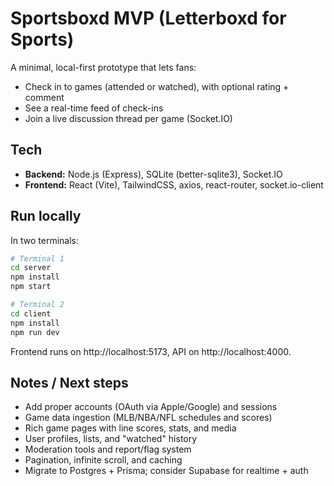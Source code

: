 # Sportsboxd MVP (Letterboxd for Sports)

A minimal, local-first prototype that lets fans:
- Check in to games (attended or watched), with optional rating + comment
- See a real-time feed of check-ins
- Join a live discussion thread per game (Socket.IO)

## Tech
- **Backend:** Node.js (Express), SQLite (better-sqlite3), Socket.IO
- **Frontend:** React (Vite), TailwindCSS, axios, react-router, socket.io-client

## Run locally
In two terminals:
```bash
# Terminal 1
cd server
npm install
npm start

# Terminal 2
cd client
npm install
npm run dev
```
Frontend runs on http://localhost:5173, API on http://localhost:4000.

## Notes / Next steps
- Add proper accounts (OAuth via Apple/Google) and sessions
- Game data ingestion (MLB/NBA/NFL schedules and scores)
- Rich game pages with line scores, stats, and media
- User profiles, lists, and "watched" history
- Moderation tools and report/flag system
- Pagination, infinite scroll, and caching
- Migrate to Postgres + Prisma; consider Supabase for realtime + auth

